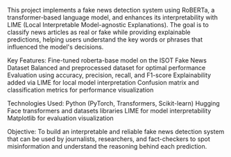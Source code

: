 This project implements a fake news detection system using RoBERTa, a transformer-based language model, and enhances its interpretability with LIME (Local Interpretable Model-agnostic Explanations). The goal is to classify news articles as real or fake while providing explainable predictions, helping users understand the key words or phrases that influenced the model's decisions.

Key Features:
Fine-tuned roberta-base model on the ISOT Fake News Dataset
Balanced and preprocessed dataset for optimal performance
Evaluation using accuracy, precision, recall, and F1-score
Explainability added via LIME for local model interpretation
Confusion matrix and classification metrics for performance visualization

Technologies Used:
Python (PyTorch, Transformers, Scikit-learn)
Hugging Face transformers and datasets libraries
LIME for model interpretability
Matplotlib for evaluation visualization

Objective:
To build an interpretable and reliable fake news detection system that can be used by journalists, researchers, and fact-checkers to spot misinformation and understand the reasoning behind each prediction.

